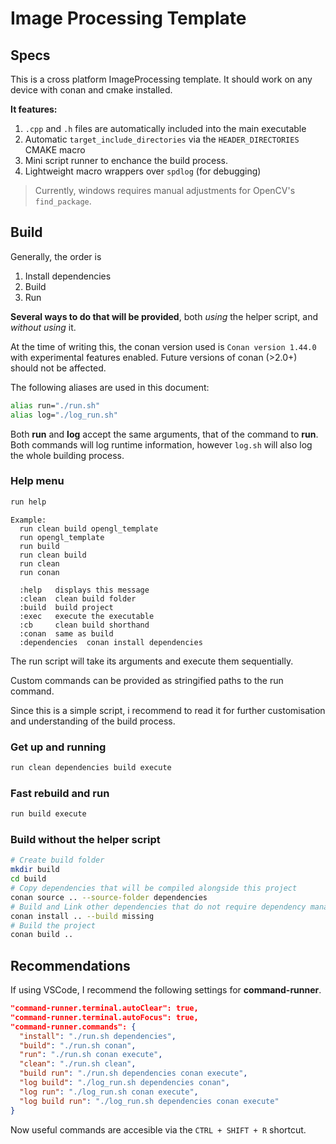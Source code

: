 # Image Processing Template

## Specs

This is a cross platform ImageProcessing template. It should work on any device with conan and cmake installed.

**It features:**

1. `.cpp` and `.h` files are automatically included into the main executable
2. Automatic `target_include_directories` via the `HEADER_DIRECTORIES` CMAKE macro
3. Mini script runner to enchance the build process.
4. Lightweight macro wrappers over `spdlog` (for debugging)

> Currently, windows requires manual adjustments for OpenCV's `find_package`.

## Build

Generally, the order is

1. Install dependencies
2. Build
3. Run

**Several ways to do that will be provided**, both *using* the helper script, and *without using* it.

At the time of writing this, the conan version used is `Conan version 1.44.0` with experimental features enabled. Future versions of conan (>2.0+) should not be affected.

The following aliases are used in this document:

```bash
alias run="./run.sh"
alias log="./log_run.sh"
```

Both **run** and **log** accept the same arguments, that of the command to **run**. Both commands will log runtime information, however `log.sh` will also log the whole building process.

<div class="page" />

### Help menu

```bash
run help
```

```text
Example:
  run clean build opengl_template
  run opengl_template
  run build
  run clean build
  run clean
  run conan

  :help   displays this message
  :clean  clean build folder
  :build  build project
  :exec   execute the executable
  :cb     clean build shorthand
  :conan  same as build
  :dependencies  conan install dependencies
```

The run script will take its arguments and execute them sequentially.

Custom commands can be provided as stringified paths to the run command.

Since this is a simple script, i recommend to read it for further customisation and understanding of the build process.

### Get up and running

```bash
run clean dependencies build execute
```

### Fast rebuild and run

```bash
run build execute
```

<div class="page" />

### Build without the helper script

```bash
# Create build folder
mkdir build 
cd build
# Copy dependencies that will be compiled alongside this project
conan source .. --source-folder dependencies
# Build and Link other dependencies that do not require dependency management
conan install .. --build missing
# Build the project
conan build ..
```

## Recommendations

If using VSCode, I recommend the following settings for **command-runner**.

```json
"command-runner.terminal.autoClear": true,
"command-runner.terminal.autoFocus": true,
"command-runner.commands": {
  "install": "./run.sh dependencies",
  "build": "./run.sh conan",
  "run": "./run.sh conan execute",
  "clean": "./run.sh clean",
  "build run": "./run.sh dependencies conan execute",
  "log build": "./log_run.sh dependencies conan",
  "log run": "./log_run.sh conan execute",
  "log build run": "./log_run.sh dependencies conan execute"
}
```

Now useful commands are accesible via the `CTRL + SHIFT + R` shortcut.
